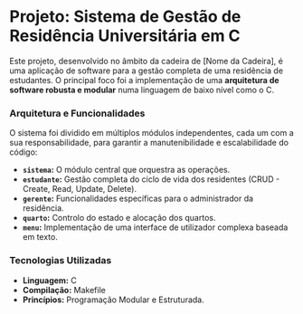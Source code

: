 # Projeto: Sistema de Gestão de Residência Universitária em C

Este projeto, desenvolvido no âmbito da cadeira de [Nome da Cadeira], é uma aplicação de software para a gestão completa de uma residência de estudantes. O principal foco foi a implementação de uma **arquitetura de software robusta e modular** numa linguagem de baixo nível como o C.

### Arquitetura e Funcionalidades

O sistema foi dividido em múltiplos módulos independentes, cada um com a sua responsabilidade, para garantir a manutenibilidade e escalabilidade do código:
*   **`sistema`:** O módulo central que orquestra as operações.
*   **`estudante`:** Gestão completa do ciclo de vida dos residentes (CRUD - Create, Read, Update, Delete).
*   **`gerente`:** Funcionalidades específicas para o administrador da residência.
*   **`quarto`:** Controlo do estado e alocação dos quartos.
*   **`menu`:** Implementação de uma interface de utilizador complexa baseada em texto.

### Tecnologias Utilizadas
*   **Linguagem:** C
*   **Compilação:** Makefile
*   **Princípios:** Programação Modular e Estruturada.